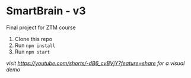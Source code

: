 # SmartBrain - v3
Final project for ZTM course


1. Clone this repo
2. Run `npm install`
3. Run `npm start`

*visit https://youtube.com/shorts/-dB6_cvBVjY?feature=share for a visual demo*
